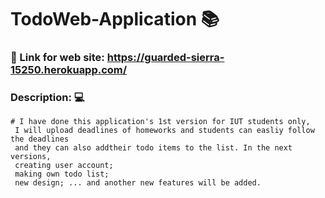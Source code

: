 # TodoWeb-Application 📚
### 🔗 Link for web site: https://guarded-sierra-15250.herokuapp.com/
 
 ### Description: 💻
    # I have done this application's 1st version for IUT students only, 
     I will upload deadlines of homeworks and students can easliy follow the deadlines 
     and they can also addtheir todo items to the list. In the next versions, 
     creating user account; 
     making own todo list; 
     new design; ... and another new features will be added. 
